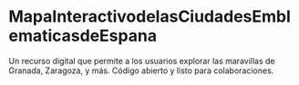 # MapaInteractivodelasCiudadesEmblematicasdeEspana
Un recurso digital que permite a los usuarios explorar las maravillas de Granada, Zaragoza, y más. Código abierto y listo para colaboraciones.

